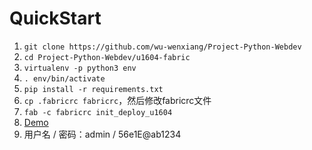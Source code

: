 # QuickStart

1. `git clone https://github.com/wu-wenxiang/Project-Python-Webdev`
1. `cd Project-Python-Webdev/u1604-fabric`
1. `virtualenv -p python3 env`
1. `. env/bin/activate`
1. `pip install -r requirements.txt`
1. `cp .fabricrc fabricrc`，然后修改fabricrc文件
1. `fab -c fabricrc init_deploy_u1604`
1. [Demo](http://wuchunlong.eastasia.cloudapp.azure.com)
1. 用户名 / 密码：admin / 56e1E@ab1234